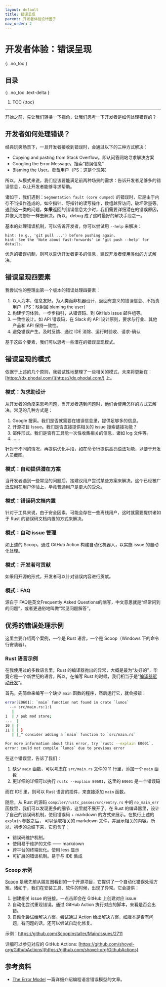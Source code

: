 ```yaml
---
layout: default
title: 错误呈现
parent: 开发者体验设计因子
nav_order: 2
---
```


# 开发者体验：错误呈现
{: .no_toc }

## 目录
{: .no_toc .text-delta }

1. TOC
{:toc}

---

开始之前，先让我们转换一下视角，让我们思考一下开发者是如何处理错误的？

## 开发者如何处理错误？

经典玩笑场景下，一旦开发者接收到错误时，会通过以下的三种方式解决：

 - Copying and pasting from Stack Overflow。即从问答网站寻求解决方案
 - Googling the Error Message。搜索“错误信息”
 - Blaming the User。责备用户（PS：这是个玩笑）

所以，从模式来说，我们应该要能满足前两种场景的需求：告诉开发者足够多的错误信息，以让开发者能够寻求帮助。

诸如于，我们遇到：`Segmentation fault (core dumped)`  的错误时，它是由于内存不当操作造成的，如空指针、野指针的读写操作，数组越界访问，破坏常量等。遇到这一类的问题，**如果**返回的错误信息太少时，我们需要详细潜在的错误原因，并像大海捞针一样去解决。所以，debug 成了这时最好的解决手段之一。

基本的处理错误机制，可以告诉开发者，你可以尝试用 `--help` 来解决：

```log
hint: (e.g., 'git pull ...') before pushing again.
hint: See the 'Note about fast-forwards' in 'git push --help' for details.
```

优秀的错误机制，则可以告诉开发者更多的信息，建议开发者使用类似的方式解决。

## 错误呈现四要素

我尝试性的整理出第一个版本的错误处理四要素：

1. 以人为本，信息友好。为人类而非机器设计、返回有意义的错误信息、不指责用户（PS：映射回 blaming the user）
2. 构建学习体验。一步步指引，从错误码、到 GitHub issue 邮件组等。
3. 一致性设计。如 API 错误码，在 Slack 的 API 设计原则，要求与行业、其他产品和 API 保持一致性。
4. 避免错误产生。及时反馈、通过 IDE 消除、运行时验收、请求-确认

基于这四个要素，我们可以思考一些潜在的错误呈现模式。

## 错误呈现的模式

依据于上述的几个原则，我尝试性地整理了一些相关的模式，未来将更新在：[https://dx.phodal.com/](https://dx.phodal.com/) 上。

### 模式：为求助设计

从开发者的角度来思考问题，当开发者遇到问题时，他们会使用怎样的方式去解决。常见的几种方式是：

1. Google 搜索。我们是否就需要在错误信息里，提供足够多的信息。
2. 开源项目 Issue。我们是否直接提供相关的 issue 搜索链接功能？
3. 邮件形式。我们是否有工具能一次性收集相关的信息，诸如 log 文件等。
4. ……

针对于不同的情况，再提供优化手段，如在命令行提供高亮语法功能，以便于开发人员截图。

### 模式：自动提供潜在方案

当开发者遇到一些常见的问题后，接建议用户尝试某些方案来解决。这个已经被广泛应用在用户体验上，毕竟普通用户是更大的受众。

### 模式：错误码文档内置

针对于工具来说，由于安全因素，可能会存在一些离线用户，这时就需要提供诸如于 Rust 的错误码文档内置的方式来解决。

### 模式：自动 issue 管理

如上述的 Scoop，通过 GitHub Action 构建自动化机器人，以实施 issue 的自动化处理。

### 模式：开发者可贡献

如采用开源的形式，开发者可以针对错误内容进行贡献。

### 模式：FAQ

源自于 FAQ是英文Frequently Asked Questions的缩写，中文意思就是“经常问到的问题”，或者更通俗地叫做“常见问题解答”。

## 优秀的错误处理示例

这里主要介绍两个案例，一个是 Rust 语言，一个是 Scoop（Windows 下的命令行安装器）。

### Rust 语言示例

在我使用过的多数语言里，Rust 的编译器抛出的异常，大概是最为“友好的”，毕竟它是一个新世纪的语言。所以，在编写 Rust 的时候，我们相当于是“[编译器驱动开发](https://www.phodal.com/blog/rust-compile-driven-design/)”。

首先，先简单来编写一个缺少 `main` 函数的程序，然后运行它，就会报错：

```bash
error[E0601]: `main` function not found in crate `lumos`
  --> src/main.rs:1:1
   |
1  | / pub mod store;
...  |
10 | |
11 | | }
   | |_^ consider adding a `main` function to `src/main.rs`

For more information about this error, try `rustc --explain E0601`.
error: could not compile `lumos` due to previous error
```

在这个错误里，告诉了我们：

1. 缺少 `main` 函数，可以考虑在 `src/main.rs` 文件的 11 行里，添加一个 `main` 函数 
2. 更详细的详细可以执行 `rustc --explain E0601`，这里的 `E0601` 是一个错误码

而在 IDE 里，则可以 Rust 语言的插件，来直接添加 `main` 函数。

随后，从 Rust 的源码 `compiler/rustc_passes/src/entry.rs` 中的 `no_main_err` 函数里，我们可以发现更多的细节，这里就不展开了。在 Rust 的编译器里，设计了自己的错误码机制，使用错误码 + markdown 的方式来展示。在执行上述的 `explain` 参数之后， 可以读取相关的 markdown 文件，并展示相关的内容。所以，初步的总结下来，它包含了：

- 错误码维护机制。
- 使用易于维护的文件 —— markdown
- 跨平台的终端优化。使用 less 显示 
- 可扩展的错误机制。易于与 IDE 集成

### Scoop 示例

[Scoop](https://github.com/ScoopInstaller/Main) 是我先前从朋友圈看到的一个开源项目，它提供了一个自动化错误处理方案。诸如于，我们在安装工具、软件的时候，出现了异常。它会提供：

1. 创建相关 issue 的链接。一点击即会在 GitHub 上创建对应 issue
2. 自动化尝试重现错误。通过 GitHub Action 执行对应的脚本，来看是否会出错。
3. 自动化尝试给解决方案。尝试通过 Action 给出解决方案，如版本是否有问题，有问题的话，还可以尝试自动化修复。

示例：https://github.com/ScoopInstaller/Main/issues/2711

详细可以参见对应的 GitHub Actions: [https://github.com/shovel-org/GithubActions](https://github.com/shovel-org/GithubActions)


## 参考资料

- [The Error Model](http://joeduffyblog.com/2016/02/07/the-error-model/) 一篇详细介绍编程语言错误模型的文章。

